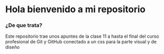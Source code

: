 # Hola bienvenido a mi repositorio
### ¿De que trata?
Este repositorio trae unos apuntes de la clase 11 a hasta el final del curso profesional de Git y GitHub conectado a un css para la parte visual y de diseño 
